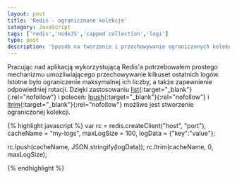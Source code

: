 ```yaml
---
layout: post
title: 'Redis - ogranicznone kolekcje'
category: JavaScript
tags: ['redis','nodeJS','capped collection','logi']
type: post
description: 'Sposób na tworzenie i przechowywanie ograniczonych kolekcji przy pomocy wbudowanych w Redisa list.'
---
```

Pracując nad aplikacją wykorzystującą Redis'a potrzebowałem prostego mechanizmu umożliwiającego przechowywanie kilkuset ostatnich logów. Istotne było ograniczenie maksymalnej ich liczby, a także zapewnienie odpowiedniej rotacji.
Dzięki zastosowaniu [list](http://redis.io/topics/data-types){:target="_blank"}{:rel="nofollow"} i poleceń: [lpush](http://redis.io/commands/lpush){:target="_blank"}{:rel="nofollow"} i [ltrim](http://redis.io/commands/ltrim){:target="_blank"}{:rel="nofollow"} możliwe jest stworzenie ograniczonej kolekcji.


{% highlight javascript %}
var rc = redis.createClient("host", "port"),
    cacheName = "my-logs",
    maxLogSize = 100,
    logData = {"key":"value"};

rc.lpush(cacheName, JSON.stringify(logData));
rc.ltrim(cacheName, 0, maxLogSize);

{% endhighlight %}
